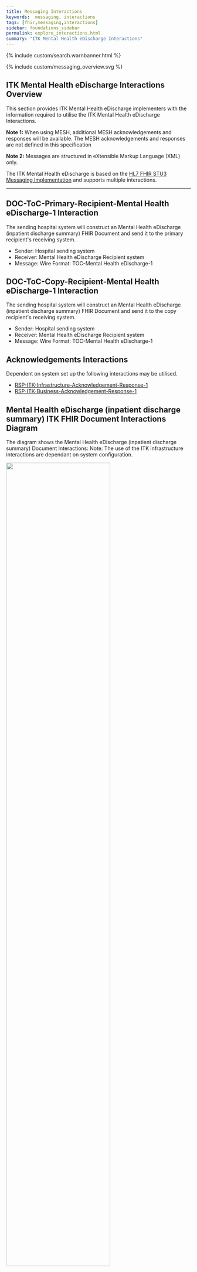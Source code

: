 ```yaml
---
title: Messaging Interactions
keywords:  messaging, interactions
tags: [fhir,messaging,interactions]
sidebar: foundations_sidebar
permalink: explore_interactions.html
summary: "ITK Mental Health eDischarge Interactions"
---
```


{% include custom/search.warnbanner.html %}

{% include custom/messaging_overview.svg %}

## ITK Mental Health eDischarge Interactions Overview ##
This section provides ITK Mental Health eDischarge implementers with the information required to utilise the ITK Mental Health eDischarge Interactions.

**Note 1:** When using MESH, additional MESH acknowledgements and responses will be available.  The MESH acknowledgements and responses are not defined in this specification

**Note 2:** Messages are structured in eXtensible Markup Language (XML) only.

The ITK Mental Health eDischarge is based on the [HL7 FHIR STU3 Messaging Implementation](http://hl7.org/fhir/messaging.html) and supports multiple interactions. 

---------
## DOC-ToC-Primary-Recipient-Mental Health eDischarge-1 Interaction ##

The sending hospital system will construct an Mental Health eDischarge (inpatient discharge summary) FHIR Document and send it to the primary recipient's receiving system.

- Sender: Hospital sending system
- Receiver: Mental Health eDischarge Recipient system
- Message: Wire Format: TOC-Mental Health eDischarge-1

## DOC-ToC-Copy-Recipient-Mental Health eDischarge-1 Interaction ##

The sending hospital system will construct an Mental Health eDischarge (inpatient discharge summary) FHIR Document and send it to the copy recipient's receiving system. 

- Sender: Hospital sending system
- Receiver: Mental Health eDischarge Recipient system
- Message: Wire Format: TOC-Mental Health eDischarge-1

## Acknowledgements Interactions ##

Dependent on system set up the following interactions may be utilised.


- <a href="https://nhsconnect.github.io/ITK3-FHIR-Messaging-Distribution/explore_interactions.html#rsp-itk-infrastructure-acknowledgement-response-1-interaction" target="_blank">RSP-ITK-Infrastructure-Acknowledgement-Response-1</a>
- <a href="https://nhsconnect.github.io/ITK3-FHIR-Messaging-Distribution/explore_interactions.html#rsp-itk-business-acknowledgement-response-1-interactions" target="_blank">RSP-ITK-Business-Acknowledgement-Response-1</a>

## Mental Health eDischarge (inpatient discharge summary) ITK FHIR Document Interactions Diagram  ##

The diagram shows the Mental Health eDischarge (inpatient discharge summary) Document Interactions: Note: The use of the ITK infrastructure interactions are dependant on system configuration.  


<img src="images/explore/ITK-Mental Health eDischarge-FHIRInteractions.png" style="width:75%;max-width: 75%;">












